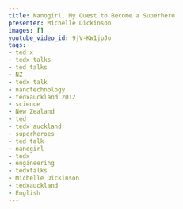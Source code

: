 ```yaml
---
title: Nanogirl, My Quest to Become a Superhero
presenter: Michelle Dickinson
images: []
youtube_video_id: 9jV-KW1jpJo
tags:
- ted x
- tedx talks
- ted talks
- NZ
- tedx talk
- nanotechnology
- tedxauckland 2012
- science
- New Zealand
- ted
- tedx auckland
- superheroes
- ted talk
- nanogirl
- tedx
- engineering
- tedxtalks
- Michelle Dickinson
- tedxauckland
- English
---
```

